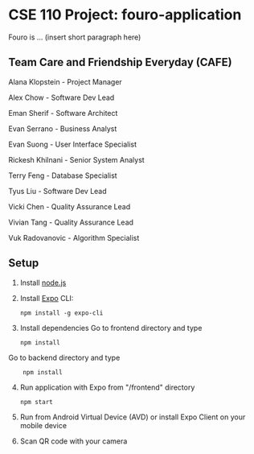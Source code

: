 # CSE 110 Project: fouro-application

Fouro is ... (insert short paragraph here)

## Team Care and Friendship Everyday (CAFE)

Alana Klopstein - Project Manager

Alex Chow - Software Dev Lead

Eman Sherif - Software Architect

Evan Serrano - Business Analyst

Evan Suong - User Interface Specialist

Rickesh Khilnani - Senior System Analyst

Terry Feng - Database Specialist

Tyus Liu - Software Dev Lead

Vicki Chen - Quality Assurance Lead

Vivian Tang - Quality Assurance Lead

Vuk Radovanovic - Algorithm Specialist


## Setup

1.  Install [node.js](https://nodejs.org/en/)
2.  Install [Expo](https://docs.expo.io/) CLI:

        npm install -g expo-cli

3.  Install dependencies
Go to frontend directory and type

        npm install

Go to backend directory and type

        npm install

4.  Run application with Expo from "/frontend" directory

        npm start

5.  Run from Android Virtual Device (AVD) or install Expo Client on your mobile device
6.  Scan QR code with your camera